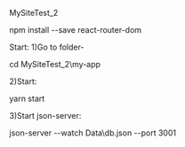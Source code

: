 MySiteTest_2



npm install --save react-router-dom

Start:
1)Go to folder-

cd MySiteTest_2\my-app

2)Start:

yarn start

3)Start json-server:

json-server --watch Data\db.json --port 3001

